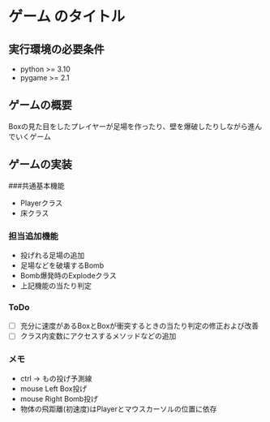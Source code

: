 # ゲーム のタイトル
## 実行環境の必要条件
* python >= 3.10
* pygame >= 2.1

## ゲームの概要
Boxの見た目をしたプレイヤーが足場を作ったり、壁を爆破したりしながら進んでいくゲーム

## ゲームの実装
###共通基本機能
* Playerクラス
* 床クラス
### 担当追加機能
* 投げれる足場の追加
* 足場などを破壊するBomb
* Bomb爆発時のExplodeクラス
* 上記機能の当たり判定
### ToDo
- [ ] 充分に速度があるBoxとBoxが衝突するときの当たり判定の修正および改善
- [ ] クラス内変数にアクセスするメソッドなどの追加
### メモ
* ctrl -> もの投げ予測線
* mouse Left Box投げ
* mouse Right Bomb投げ
* 物体の飛距離(初速度)はPlayerとマウスカーソルの位置に依存